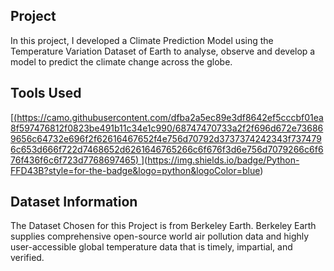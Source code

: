 ## Project 
In this project, I developed a Climate Prediction Model using the Temperature Variation Dataset of Earth to analyse, observe and develop a model to predict the climate change across the globe.

## Tools Used
[[(https://camo.githubusercontent.com/dfba2a5ec89e3df8642ef5cccbf01ea8f597476812f0823be491b11c34e1c990/68747470733a2f2f696d672e736869656c64732e696f2f62616467652f4e756d70792d3737374242343f7374796c653d666f722d7468652d6261646765266c6f676f3d6e756d7079266c6f676f436f6c6f723d7768697465)
](https://camo.githubusercontent.com/dfba2a5ec89e3df8642ef5cccbf01ea8f597476812f0823be491b11c34e1c990/68747470733a2f2f696d672e736869656c64732e696f2f62616467652f4e756d70792d3737374242343f7374796c653d666f722d7468652d6261646765266c6f676f3d6e756d7079266c6f676f436f6c6f723d7768697465)](https://img.shields.io/badge/Python-FFD43B?style=for-the-badge&logo=python&logoColor=blue)

## Dataset Information
The Dataset Chosen for this Project is from Berkeley Earth.
Berkeley Earth supplies comprehensive open-source world air pollution data and highly user-accessible global temperature data that is timely, impartial, and verified.
